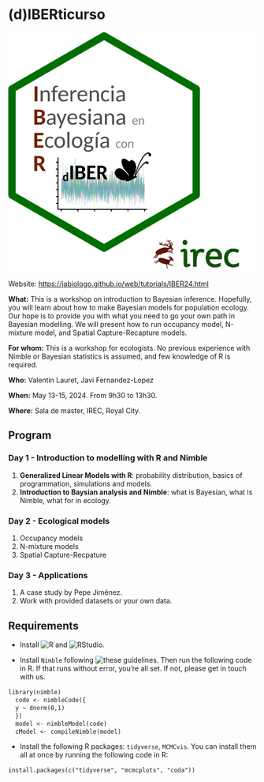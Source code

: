 # (d)IBERticurso

![](dibertilogo.png)

Website: https://jabiologo.github.io/web/tutorials/IBER24.html

**What:** This is a workshop on introduction to Bayesian inference. Hopefully, you will learn about how to make Bayesian models for population ecology. Our hope is to provide you with what you need to go your own path in Bayesian modelling. We will present how to run occupancy model, N-mixture model, and Spatial Capture-Recapture models.

**For whom:** This is a workshop for ecologists. No previous experience with Nimble or Bayesian statistics is assumed, and few knowledge of R is required.


**Who:** Valentin Lauret, Javi Fernandez-Lopez

**When:** May 13-15, 2024. From 9h30 to 13h30.

**Where:** Sala de master, IREC, Royal City.

## Program

### Day 1 - Introduction to modelling with R and Nimble

  1. **Generalized Linear Models with R**: probability distribution, basics of programmation, simulations and models.
  2. **Introduction to Baysian analysis and Nimble**: what is Bayesian, what is Nimble, what for in ecology.
  
### Day 2 - Ecological models

  1. Occupancy models
  2. N-mixture models
  3. Spatial Capture-Recpature
  
### Day 3 - Applications

  1. A case study by Pepe Jiménez.
  2. Work with provided datasets or your own data.

## Requirements

  * Install ![R](https://cloud.r-project.org/) and ![RStudio](https://posit.co/download/rstudio-desktop/#download).

  * Install `Nimble` following ![these guidelines](https://r-nimble.org/download). Then run the following code in R. If that runs without error, you’re all set. If not, please get in touch with us.

```
library(nimble)
  code <- nimbleCode({
  y ~ dnorm(0,1)
  })
  model <- nimbleModel(code)
  cModel <- compileNimble(model)
```

  * Install the following R packages: `tidyverse`, `MCMCvis`. You can install them all at once by running the following code in R:

```
install.packages(c("tidyverse", "mcmcplots", "coda"))
```


